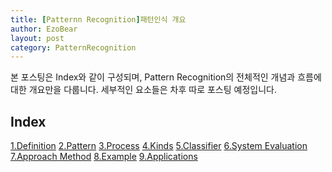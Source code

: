 ```yaml
---
title: [Patternn Recognition]패턴인식 개요
author: EzoBear
layout: post
category: PatternRecognition
---
```

본 포스팅은 Index와 같이 구성되며, Pattern Recognition의 전체적인 개념과 흐름에 대한 개요만을 다룹니다. 세부적인 요소들은 차후 따로 포스팅 예정입니다.
<h2>Index</h2>
<a href="url">1.Definition</a>
<a href="url">2.Pattern</a>
<a href="url">3.Process</a>
<a href="url">4.Kinds</a>
<a href="url">5.Classifier</a>
<a href="url">6.System Evaluation</a>
<a href="url">7.Approach Method</a>
<a href="url">8.Example</a>
<a href="url">9.Applications</a>
<h2></h2>

